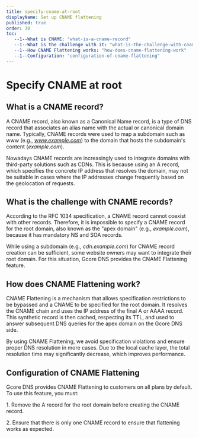 ```yaml
---
title: specify-cname-at-root
displayName: Set up CNAME flattening
published: true
order: 30
toc:
   --1--What is CNAME: "what-is-a-cname-record"
   --1--What is the challenge with it: "what-is-the-challenge-with-cname- records"
   --1--How CNAME Flattening works: "how-does-cname-flattening-work"
   --1--Configuration: "configuration-of-cname-flattening"
---
```


# Specify CNAME at root

## What is a CNAME record?

A CNAME record, also known as a Canonical Name record, is a type of DNS record that associates an alias name with the actual or canonical domain name. Typically, CNAME records were used to map a subdomain such as www (e.g., *www.example.com*) to the domain that hosts the subdomain's content (*example.com*).

Nowadays CNAME records are increasingly used to integrate domains with third-party solutions such as CDNs. This is because using an A record, which specifies the concrete IP address that resolves the domain, may not be suitable in cases where the IP addresses change frequently based on the geolocation of requests.

## What is the challenge with CNAME records?

According to the RFC 1034 specification, a CNAME record cannot coexist with other records. Therefore, it is impossible to specify a CNAME record for the root domain, also known as the "apex domain" (e.g., *example.com*), because it has mandatory NS and SOA records.

While using a subdomain (e.g., *cdn.example.com*) for CNAME record creation can be sufficient, some website owners may want to integrate their root domain. For this situation, Gcore DNS provides the CNAME Flattening feature.

## How does CNAME Flattening work?

CNAME Flattening is a mechanism that allows specification restrictions to be bypassed and a CNAME to be specified for the root domain. It resolves the CNAME chain and uses the IP address of the final A or AAAA record. This synthetic record is then cached, respecting its TTL, and used to answer subsequent DNS queries for the apex domain on the Gcore DNS side.

By using CNAME Flattening, we avoid specification violations and ensure proper DNS resolution in more cases. Due to the local cache layer, the total resolution time may significantly decrease, which improves performance.

## Configuration of CNAME Flattening

Gcore DNS provides CNAME Flattening to customers on all plans by default. To use this feature, you must:

1\. Remove the A record for the root domain before creating the CNAME record.

2\. Ensure that there is only one CNAME record to ensure that flattening works as expected.